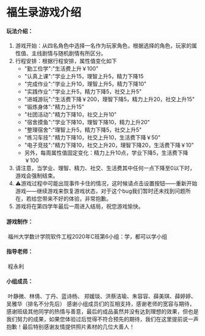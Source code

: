 # 福生录游戏介绍

#### 玩法介绍：

1. 游戏开始：从四名角色中选择一名作为玩家角色，根据选择的角色，玩家的属性值、主线剧情与随机剧情有所区分。
2. 行程安排：根据行程安排，属性值变化如下
   - "勤工俭学":"生活费上升￥100"
   - "认真上课":"学业上升15，理智上升5，精力下降15
   - "完成作业":"学业上升10，理智上升5，精力下降10"
   - "实践作业":"学业上升5，精力下降5，社交上升5"
   - "进城游玩":"生活费下降￥200，理智下降5，精力上升20，社交上升15"
   - "锻炼身体":"精力上升15"
   - "社团活动":"精力下降10，社交上升10"
   - "宿舍摸鱼":"学业下降10，理智下降10，精力上升20"
   - "整理宿舍":"理智上升5，精力下降5，社交上升5"
   - "练习车技":"精力下降10，社交上升10，生活费下降￥50"
   - "电子竞技":"精力下降10，社交上升20，理智下降20，生活费下降￥10"
   - 另外，每周属性值固定变化：精力上升10点，学业下降5，生活费下降￥100
3. 请注意，当学业、理智、精力、社交、生活费其中任何一点下降至0以下时，游戏会强制结束。
4. ⚠游戏过程中可能出现事件卡住的情况，这时候请点击设置按钮——重新开始游戏——继续游戏来恢复游戏状态，对于这个bug我们暂时还未找到问题所在，若给您带来不好的体验，非常抱歉。
5. 游戏将在第四学年最后一周进入结局，祝您游戏愉快。

#### 游戏制作：

​		福州大学数计学院软件工程2020年C班第6小组：学，都可以学小组

#### 指导老师：

​		程永利

#### 小组成员：

​		叶静微、林倩、丁丹、蓝诗杨、 郑媛琰、洪蔡洁瑜、朱容容、薛美琪、薛婷婷、吴雅华（排名不分先后）
​		感谢小组成员们的互相支持，感谢老师的宽容与期待，感谢班级其他同学的热情与善意，最后的成品虽然并没有达到理想的效果，但也是我们努力的成果，如果您体验过后觉得不符合预先的期待，我们在这里提前说一声抱歉！
​		最后特别感谢友情提供照片素材的几位大善人！